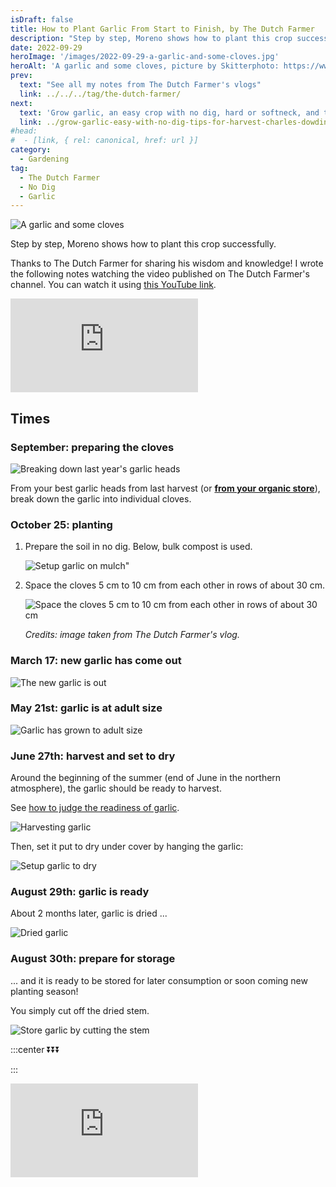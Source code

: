 ```yaml
---
isDraft: false
title: How to Plant Garlic From Start to Finish, by The Dutch Farmer
description: "Step by step, Moreno shows how to plant this crop successfully."
date: 2022-09-29
heroImage: '/images/2022-09-29-a-garlic-and-some-cloves.jpg'
heroAlt: 'A garlic and some cloves, picture by Skitterphoto: https://www.pexels.com/fr-fr/photo/ail-aliments-brouiller-concentrer-630766/'
prev:
  text: "See all my notes from The Dutch Farmer's vlogs"
  link: ../../../tag/the-dutch-farmer/
next:
  text: 'Grow garlic, an easy crop with no dig, hard or softneck, and tips for harvest'
  link: ../grow-garlic-easy-with-no-dig-tips-for-harvest-charles-dowding/
#head:
#  - [link, { rel: canonical, href: url }]
category:
  - Gardening
tag:
  - The Dutch Farmer
  - No Dig
  - Garlic
---
```


![A garlic and some cloves](/images/2022-09-29-a-garlic-and-some-cloves.jpg 'Credits: picture by [Skitterphoto](https://www.pexels.com/fr-fr/photo/ail-aliments-brouiller-concentrer-630766/)')

Step by step, Moreno shows how to plant this crop successfully.

<!-- more -->

Thanks to The Dutch Farmer for sharing his wisdom and knowledge! I wrote the following notes watching the video published on The Dutch Farmer's channel. You can watch it using [this YouTube link](https://www.youtube.com/watch?v=BNR8b4_o2LA).

<!-- markdownlint-disable MD033 -->
<p class="newsletter-wrapper"><iframe class="newsletter-embed" src="https://iamjeremie.substack.com/embed" frameborder="0" scrolling="no"></iframe></p>

## Times

### September: preparing the cloves

![Breaking down last year's garlic heads](./images/september-preparing-many-cloves.jpg "Credits: image taken from The Dutch Farmer's vlog.")

From your best garlic heads from last harvest (or **[from your organic store](../supermarket-garlic-for-seed-charles-dowding/README.md)**), break down the garlic into individual cloves.

### October 25: planting

1. Prepare the soil in no dig. Below, bulk compost is used.

   ![Setup garlic on mulch](./images/october-25-planting.jpg "Credits: image taken from The Dutch Farmer's vlog.")"

2. Space the cloves 5 cm to 10 cm from each other in rows of about 30 cm.

   ![Space the cloves 5 cm to 10 cm from each other in rows of about 30 cm](./images/october-25-planting-details.jpg)

   _Credits: image taken from The Dutch Farmer's vlog._

### March 17: new garlic has come out

![The new garlic is out](./images/march-17-young-garlic.jpg "Credits: image taken from The Dutch Farmer's vlog.")

### May 21st: garlic is at adult size

![Garlic has grown to adult size](./images/may-21-adult-garlic.jpg "Credits: image taken from The Dutch Farmer's vlog.")

### June 27th: harvest and set to dry

Around the beginning of the summer (end of June in the northern atmosphere), the garlic should be ready to harvest.

See [how to judge the readiness of garlic](../how-to-judge-the-readiness-of-garlic-charles-dowding/README.md).

![Harvesting garlic](./images/june-27-harvest.jpg)

Then, set it put to dry under cover by hanging the garlic:

![Setup garlic to dry](./images/june-27-setup-to-dry.jpg "Credits: image taken from The Dutch Farmer's vlog.")

### August 29th: garlic is ready

About 2 months later, garlic is dried ...

![Dried garlic](./images/august-29-dried-garlic.jpg "Credits: image taken from The Dutch Farmer's vlog.")

### August 30th: prepare for storage

... and it is ready to be stored for later consumption or soon coming new planting season!

You simply cut off the dried stem.

![Store garlic by cutting the stem](./images/augsut-30-ready-to-store.jpg "Credits: image taken from The Dutch Farmer's vlog.")

:::center ⏬⏬⏬

:::

<!-- markdownlint-disable MD033 -->
<p class="newsletter-wrapper"><iframe class="newsletter-embed" src="https://iamjeremie.substack.com/embed" frameborder="0" scrolling="no"></iframe></p>

